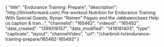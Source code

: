 {
    "title": "Endurance Training: Prepare",
    "description": "http:\/\/thriveforward.com\/ Pre-workout Nutrition for Endurance Training With Special Guests, Rynan \"Rainen\" Paguio and the Jabbawockeez Help us caption & tran...",
    "channelid": "165462",
    "videoid": "165492",
    "date_created": "1399316157",
    "date_modified": "1418181403",
    "type": "captivate",
    "layout": "channelVideo",
    "url": "\/charbroil-tv\/endurance-training-prepare\/165462-165492"
}